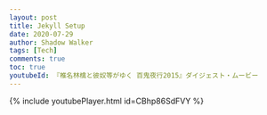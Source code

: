 ```yaml
---
layout: post
title: Jekyll Setup
date: 2020-07-29
author: Shadow Walker
tags: [Tech]
comments: true
toc: true
youtubeId: 『椎名林檎と彼奴等がゆく 百鬼夜行2015』ダイジェスト・ムービー
---
```


{% include youtubePlayer.html id=CBhp86SdFVY %}


